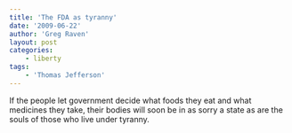 ```yaml
---
title: 'The FDA as tyranny'
date: '2009-06-22'
author: 'Greg Raven'
layout: post
categories:
    - liberty
tags:
    - 'Thomas Jefferson'
---
```


If the people let government decide what foods they eat and what medicines they take, their bodies will soon be in as sorry a state as are the souls of those who live under tyranny.